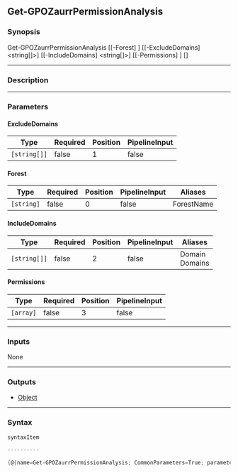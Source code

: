 Get-GPOZaurrPermissionAnalysis
------------------------------




### Synopsis

Get-GPOZaurrPermissionAnalysis [[-Forest] <string>] [[-ExcludeDomains] <string[]>] [[-IncludeDomains] <string[]>] [[-Permissions] <array>] [<CommonParameters>]




---


### Description


---


### Parameters
#### **ExcludeDomains**




|Type        |Required|Position|PipelineInput|
|------------|--------|--------|-------------|
|`[string[]]`|false   |1       |false        |



#### **Forest**




|Type      |Required|Position|PipelineInput|Aliases   |
|----------|--------|--------|-------------|----------|
|`[string]`|false   |0       |false        |ForestName|



#### **IncludeDomains**




|Type        |Required|Position|PipelineInput|Aliases           |
|------------|--------|--------|-------------|------------------|
|`[string[]]`|false   |2       |false        |Domain<br/>Domains|



#### **Permissions**




|Type     |Required|Position|PipelineInput|
|---------|--------|--------|-------------|
|`[array]`|false   |3       |false        |





---


### Inputs
None




---


### Outputs
* [Object](https://learn.microsoft.com/en-us/dotnet/api/System.Object)






---


### Syntax
```PowerShell
syntaxItem
```
```PowerShell
----------
```
```PowerShell
{@{name=Get-GPOZaurrPermissionAnalysis; CommonParameters=True; parameter=System.Object[]}}
```
